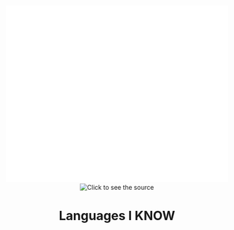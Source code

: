 <div align="center">
  		<img src="header.svg" width="800" height="400" alt="Click to see the source">
  <img src="https://streak-stats.demolab.com?user=NikunjSinghania&theme=graywhite&hide_border=true" width="800" height="400" alt="Click to see the source">
  <h1>Languages I KNOW</h1>

</div>
